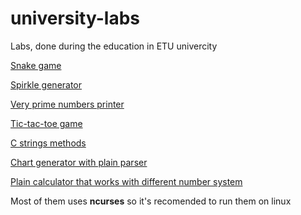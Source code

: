 # university-labs
Labs, done during the education in ETU univercity

[Snake game](https://github.com/Phytonmk/university-labs/snake)

[Spirkle generator](https://github.com/Phytonmk/university-labs/spirkle)

[Very prime numbers printer](https://github.com/Phytonmk/university-labs/very-simple-numbers)

[Tic-tac-toe game](https://github.com/Phytonmk/university-labs/ttt)

[C strings methods](https://github.com/Phytonmk/university-labs/strings-methods)

[Chart generator with plain parser](https://github.com/Phytonmk/university-labs/strings-methods)

[Plain calculator that works with different number system](https://github.com/Phytonmk/university-labs/strings-methods)

Most of them uses **ncurses** so it's recomended to run them on linux